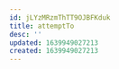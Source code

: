 ```yaml
---
id: jLYzMRzmThTT9OJBFKduk
title: attemptTo
desc: ''
updated: 1639949027213
created: 1639949027213
---
```



